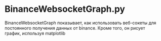 # BinanceWebsocketGraph.py
BinanceWebsocketGraph показывает, как использовать веб-сокеты для постоянного получения данных от binance. Кроме того, он рисует график, используя matplotlib
